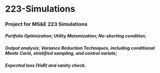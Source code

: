 # 223-Simulations
### Project for MS&amp;E 223 Simulations
##### Portfolio Optimization; Utility Maixmization; No-shorting condition; 
##### Output analysis; Variance Reduction Techniques, including conditional Monte Carlo, stratified sampling, and control variate;
##### Expected loss (VaR) and sanity check.
